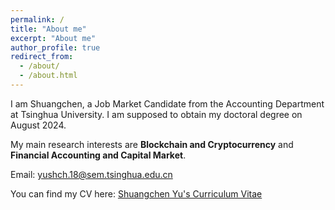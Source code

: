 ```yaml
---
permalink: /
title: "About me"
excerpt: "About me"
author_profile: true
redirect_from: 
  - /about/
  - /about.html
---
```


I am Shuangchen, a Job Market Candidate from the Accounting Department at Tsinghua University. I am supposed to obtain my doctoral degree on August 2024.

My main research interests are **Blockchain and Cryptocurrency** and **Financial Accounting and Capital Market**.

Email: yushch.18@sem.tsinghua.edu.cn

You can find my CV here: [Shuangchen Yu's Curriculum Vitae]()





